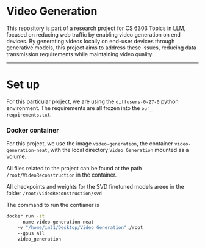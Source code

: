 # Video Generation

This repository is part of a research project for CS 6303 Topics in LLM, focused on reducing web traffic by enabling video generation on end devices. By generating videos locally on end-user devices through generative models, this project aims to address these issues, reducing data transmission requirements while maintaining video quality.

---

# Set up

For this particular project, we are using the `diffusers-0-27-0` python environment. The requirements are all frozen into the `our_ requirements.txt`.

### Docker container

For this project, we use the image `video-generation`, the container `video-generation-neat`, with the local directory `Video Generation` mounted as a volume.

All files related to the project can be found at the path `/root/VideoReconstruction` in the container.

All checkpoints and weights for the SVD finetuned models areee in the folder `/root/VideoReconstruction/svd`

The command to run the contianer is

```bash
docker run -it
    --name video-generation-neat
    -v "/home/iml1/Desktop/Video Generation":/root
    --gpus all
    video_generation
```
